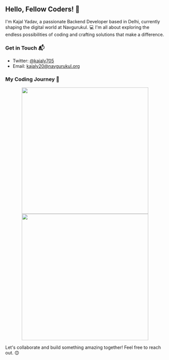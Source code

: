 ## Hello, Fellow Coders! 👋

I'm Kajal Yadav, a passionate Backend Developer based in Delhi, currently shaping the digital world at Navgurukul. 💻 I'm all about exploring the endless possibilities of coding and crafting solutions that make a difference.

### Get in Touch 📬

- Twitter: [@kajaly705](https://twitter.com/Harshkhatri24)
- Email: [kajaly20@navgurukul.org](mailto:mailharshkhatri@gmail.com)

### My Coding Journey 🚀

<div align="center">
  <img src="https://github-readme-stats-sigma-five.vercel.app/api?username=kajal8512&show_icons=true&theme=tokyonight" width="400" />
  <img src="https://github-readme-streak-stats.herokuapp.com?user=kajal8512&theme=dark&hide_border=true" width="400" />
</div>

Let's collaborate and build something amazing together! Feel free to reach out. 😊
